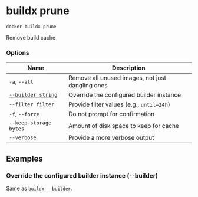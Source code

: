 # buildx prune

```
docker buildx prune
```

<!---MARKER_GEN_START-->
Remove build cache

### Options

| Name | Description |
| --- | --- |
| `-a`, `--all` | Remove all unused images, not just dangling ones |
| [`--builder string`](#builder) | Override the configured builder instance |
| `--filter filter` | Provide filter values (e.g., `until=24h`) |
| `-f`, `--force` | Do not prompt for confirmation |
| `--keep-storage bytes` | Amount of disk space to keep for cache |
| `--verbose` | Provide a more verbose output |


<!---MARKER_GEN_END-->

## Examples

### <a name="builder"></a> Override the configured builder instance (--builder)

Same as [`buildx --builder`](buildx.md#builder).
